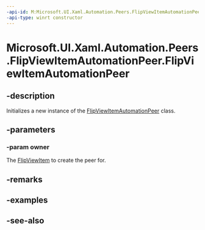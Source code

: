 ```yaml
---
-api-id: M:Microsoft.UI.Xaml.Automation.Peers.FlipViewItemAutomationPeer.#ctor(Microsoft.UI.Xaml.Controls.FlipViewItem)
-api-type: winrt constructor
---
```


<!-- Method syntax
public FlipViewItemAutomationPeer(Windows.UI.Xaml.Controls.FlipViewItem owner)
-->

# Microsoft.UI.Xaml.Automation.Peers.FlipViewItemAutomationPeer.FlipViewItemAutomationPeer

## -description
Initializes a new instance of the [FlipViewItemAutomationPeer](flipviewitemautomationpeer.md) class.

## -parameters
### -param owner
The [FlipViewItem](../microsoft.ui.xaml.controls/flipviewitem.md) to create the peer for.

## -remarks

## -examples

## -see-also

